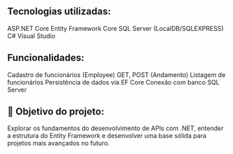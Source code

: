 ## Tecnologias utilizadas:
ASP.NET Core
Entity Framework Core
SQL Server (LocalDB/SQLEXPRESS)
C#
Visual Studio 

## Funcionalidades:
Cadastro de funcionários (Employee)
GET, POST (Andamento)
Listagem de funcionários
Persistência de dados via EF Core
Conexão com banco SQL Server

## 🎯 Objetivo do projeto:
Explorar os fundamentos do desenvolvimento de APIs com .NET, entender a estrutura do Entity Framework e desenvolver uma base sólida para projetos mais avançados no futuro.
